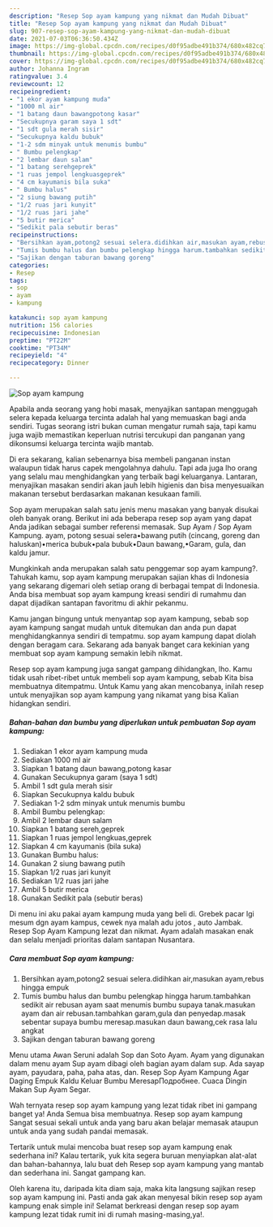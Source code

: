 ```yaml
---
description: "Resep Sop ayam kampung yang nikmat dan Mudah Dibuat"
title: "Resep Sop ayam kampung yang nikmat dan Mudah Dibuat"
slug: 907-resep-sop-ayam-kampung-yang-nikmat-dan-mudah-dibuat
date: 2021-07-03T06:36:50.434Z
image: https://img-global.cpcdn.com/recipes/d0f95adbe491b374/680x482cq70/sop-ayam-kampung-foto-resep-utama.jpg
thumbnail: https://img-global.cpcdn.com/recipes/d0f95adbe491b374/680x482cq70/sop-ayam-kampung-foto-resep-utama.jpg
cover: https://img-global.cpcdn.com/recipes/d0f95adbe491b374/680x482cq70/sop-ayam-kampung-foto-resep-utama.jpg
author: Johanna Ingram
ratingvalue: 3.4
reviewcount: 12
recipeingredient:
- "1 ekor ayam kampung muda"
- "1000 ml air"
- "1 batang daun bawangpotong kasar"
- "Secukupnya garam saya 1 sdt"
- "1 sdt gula merah sisir"
- "Secukupnya kaldu bubuk"
- "1-2 sdm minyak untuk menumis bumbu"
- " Bumbu pelengkap"
- "2 lembar daun salam"
- "1 batang serehgeprek"
- "1 ruas jempol lengkuasgeprek"
- "4 cm kayumanis bila suka"
- " Bumbu halus"
- "2 siung bawang putih"
- "1/2 ruas jari kunyit"
- "1/2 ruas jari jahe"
- "5 butir merica"
- "Sedikit pala sebutir beras"
recipeinstructions:
- "Bersihkan ayam,potong2 sesuai selera.didihkan air,masukan ayam,rebus hingga empuk"
- "Tumis bumbu halus dan bumbu pelengkap hingga harum.tambahkan sedikit air rebusan ayam saat menumis bumbu supaya tanak.masukan ayam dan air rebusan.tambahkan garam,gula dan penyedap.masak sebentar supaya bumbu meresap.masukan daun bawang,cek rasa lalu angkat"
- "Sajikan dengan taburan bawang goreng"
categories:
- Resep
tags:
- sop
- ayam
- kampung

katakunci: sop ayam kampung 
nutrition: 156 calories
recipecuisine: Indonesian
preptime: "PT22M"
cooktime: "PT34M"
recipeyield: "4"
recipecategory: Dinner

---
```



![Sop ayam kampung](https://img-global.cpcdn.com/recipes/d0f95adbe491b374/680x482cq70/sop-ayam-kampung-foto-resep-utama.jpg)

Apabila anda seorang yang hobi masak, menyajikan santapan menggugah selera kepada keluarga tercinta adalah hal yang memuaskan bagi anda sendiri. Tugas seorang istri bukan cuman mengatur rumah saja, tapi kamu juga wajib memastikan keperluan nutrisi tercukupi dan panganan yang dikonsumsi keluarga tercinta wajib mantab.

Di era  sekarang, kalian sebenarnya bisa membeli panganan instan walaupun tidak harus capek mengolahnya dahulu. Tapi ada juga lho orang yang selalu mau menghidangkan yang terbaik bagi keluarganya. Lantaran, menyajikan masakan sendiri akan jauh lebih higienis dan bisa menyesuaikan makanan tersebut berdasarkan makanan kesukaan famili. 

Sop ayam merupakan salah satu jenis menu masakan yang banyak disukai oleh banyak orang. Berikut ini ada beberapa resep sop ayam yang dapat Anda jadikan sebagai sumber referensi memasak. Sup Ayam / Sop Ayam Kampung. ayam, potong sesuai selera•bawang putih (cincang, goreng dan haluskan)•merica bubuk•pala bubuk•Daun bawang,•Garam, gula, dan kaldu jamur.

Mungkinkah anda merupakan salah satu penggemar sop ayam kampung?. Tahukah kamu, sop ayam kampung merupakan sajian khas di Indonesia yang sekarang digemari oleh setiap orang di berbagai tempat di Indonesia. Anda bisa membuat sop ayam kampung kreasi sendiri di rumahmu dan dapat dijadikan santapan favoritmu di akhir pekanmu.

Kamu jangan bingung untuk menyantap sop ayam kampung, sebab sop ayam kampung sangat mudah untuk ditemukan dan anda pun dapat menghidangkannya sendiri di tempatmu. sop ayam kampung dapat diolah dengan beragam cara. Sekarang ada banyak banget cara kekinian yang membuat sop ayam kampung semakin lebih nikmat.

Resep sop ayam kampung juga sangat gampang dihidangkan, lho. Kamu tidak usah ribet-ribet untuk membeli sop ayam kampung, sebab Kita bisa membuatnya ditempatmu. Untuk Kamu yang akan mencobanya, inilah resep untuk menyajikan sop ayam kampung yang nikamat yang bisa Kalian hidangkan sendiri.

<!--inarticleads1-->

##### Bahan-bahan dan bumbu yang diperlukan untuk pembuatan Sop ayam kampung:

1. Sediakan 1 ekor ayam kampung muda
1. Sediakan 1000 ml air
1. Siapkan 1 batang daun bawang,potong kasar
1. Gunakan Secukupnya garam (saya 1 sdt)
1. Ambil 1 sdt gula merah sisir
1. Siapkan Secukupnya kaldu bubuk
1. Sediakan 1-2 sdm minyak untuk menumis bumbu
1. Ambil  Bumbu pelengkap:
1. Ambil 2 lembar daun salam
1. Siapkan 1 batang sereh,geprek
1. Siapkan 1 ruas jempol lengkuas,geprek
1. Siapkan 4 cm kayumanis (bila suka)
1. Gunakan  Bumbu halus:
1. Gunakan 2 siung bawang putih
1. Siapkan 1/2 ruas jari kunyit
1. Sediakan 1/2 ruas jari jahe
1. Ambil 5 butir merica
1. Gunakan Sedikit pala (sebutir beras)


Di menu ini aku pakai ayam kampung muda yang beli di. Grebek pacar lgi mesum dgn ayam kampus, cewek nya malah adu jotos , auto Jambak. Resep Sop Ayam Kampung lezat dan nikmat. Ayam adalah masakan enak dan selalu menjadi prioritas dalam santapan Nusantara. 

<!--inarticleads2-->

##### Cara membuat Sop ayam kampung:

1. Bersihkan ayam,potong2 sesuai selera.didihkan air,masukan ayam,rebus hingga empuk
1. Tumis bumbu halus dan bumbu pelengkap hingga harum.tambahkan sedikit air rebusan ayam saat menumis bumbu supaya tanak.masukan ayam dan air rebusan.tambahkan garam,gula dan penyedap.masak sebentar supaya bumbu meresap.masukan daun bawang,cek rasa lalu angkat
1. Sajikan dengan taburan bawang goreng


Menu utama Awan Seruni adalah Sop dan Soto Ayam. Ayam yang digunakan dalam menu ayam Sup ayam dibagi oleh bagian ayam dalam sup. Ada sayap ayam, payudara, paha, paha atas, dan. Resep Sop Ayam Kampung Agar Daging Empuk Kaldu Keluar Bumbu MeresapПодробнее. Cuaca Dingin Makan Sup Ayam Segar. 

Wah ternyata resep sop ayam kampung yang lezat tidak ribet ini gampang banget ya! Anda Semua bisa membuatnya. Resep sop ayam kampung Sangat sesuai sekali untuk anda yang baru akan belajar memasak ataupun untuk anda yang sudah pandai memasak.

Tertarik untuk mulai mencoba buat resep sop ayam kampung enak sederhana ini? Kalau tertarik, yuk kita segera buruan menyiapkan alat-alat dan bahan-bahannya, lalu buat deh Resep sop ayam kampung yang mantab dan sederhana ini. Sangat gampang kan. 

Oleh karena itu, daripada kita diam saja, maka kita langsung sajikan resep sop ayam kampung ini. Pasti anda gak akan menyesal bikin resep sop ayam kampung enak simple ini! Selamat berkreasi dengan resep sop ayam kampung lezat tidak rumit ini di rumah masing-masing,ya!.

